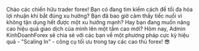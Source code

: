 Chào các chiến hữu trader forex! Bạn có đang tìm kiếm cách để tối đa hóa lợi nhuận khi bắt đúng xu hướng? Bạn đã bao giờ cảm thấy tiếc nuối vì không tận dụng hết được một xu hướng mạnh? Hay bạn đang muốn nâng cao hiệu quả giao dịch của mình lên một tầm cao mới? Hôm nay, Admin KinhDoanhForex sẽ chia sẻ với các bạn về một phương pháp cực kỳ hiệu quả - "Scaling In" - công cụ tối ưu trong tay các cao thủ forex! 😎
